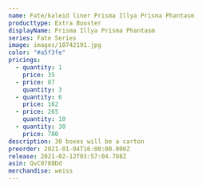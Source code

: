 ```yaml
---
name: Fate/kaleid liner Prisma Illya Prisma Phantasm
producttype: Extra Booster
displayName: Prisma Illya Prisma Phantasm
series: Fate Series
image: images/10742191.jpg
color: "#a5f3fe"
pricings:
  - quantity: 1
    price: 35
  - price: 87
    quantity: 3
  - quantity: 6
    price: 162
  - price: 265
    quantity: 10
  - quantity: 30
    price: 780
description: 30 boxes will be a carton
preorder: 2021-01-04T16:00:00.000Z
release: 2021-02-12T03:57:04.788Z
asin: QvC0788Dd
merchandise: weiss
---
```

